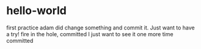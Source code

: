 # hello-world
first practice
adam did change something and commit it. Just want to have a try!
fire in the hole, committed
I just want to see it one more time
committed
